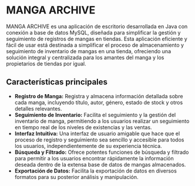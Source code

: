 # MANGA ARCHIVE

MANGA ARCHIVE es una aplicación de escritorio desarrollada en Java con conexión a base de datos MySQL, diseñada para simplificar la gestión y seguimiento de registros de mangas en tiendas. Esta aplicación eficiente y fácil de usar está destinada a simplificar el proceso de almacenamiento y seguimiento de inventario de mangas en una tienda, ofreciendo una solución integral y centralizada para los amantes del manga y los propietarios de tiendas por igual.

## Características principales

- **Registro de Manga:** Registra y almacena información detallada sobre cada manga, incluyendo título, autor, género, estado de stock y otros detalles relevantes.
- **Seguimiento de Inventario:** Facilita el seguimiento y la gestión del inventario de manga, permitiendo a los usuarios realizar un seguimiento en tiempo real de los niveles de existencias y las ventas.
- **Interfaz Intuitiva:** Una interfaz de usuario amigable que hace que el proceso de registro y seguimiento sea sencillo y accesible para todos los usuarios, independientemente de su experiencia técnica.
- **Búsqueda y Filtrado:** Ofrece potentes funciones de búsqueda y filtrado para permitir a los usuarios encontrar rápidamente la información deseada dentro de la extensa base de datos de mangas almacenados.
- **Exportación de Datos:** Facilita la exportación de datos en diversos formatos para su posterior análisis y manipulación.
